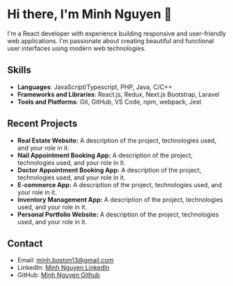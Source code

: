 # Hi there, I'm Minh Nguyen 👋

I'm a React developer with experience building responsive and user-friendly web applications. I'm passionate about creating beautiful and functional user interfaces using modern web technologies.

## Skills

- **Languages**: JavaScript/Typescript, PHP, Java, C/C++
- **Frameworks and Libraries**: React.js, Redux, Next.js Bootstrap, Laravel
- **Tools and Platforms**: Git, GitHub, VS Code, npm, webpack, Jest

## Recent Projects

- **Real Estate Website:** A description of the project, technologies used, and your role in it.
- **Nail Appointment Booking App:** A description of the project, technologies used, and your role in it.
- **Doctor Appointment Booking App:** A description of the project, technologies used, and your role in it.
- **E-commerce App:** A description of the project, technologies used, and your role in it.
- **Inventory Management App:** A description of the project, technologies used, and your role in it.
- **Personal Portfolio Website:** A description of the project, technologies used, and your role in it.

## Contact

- Email: [minh.boston13@gmail.com](mailto:minh.boston13@gmail.com)
- LinkedIn: [Minh Nguyen LinkedIn](https://www.linkedin.com/in/minh-nguyen-81ab05140/)
- GitHub: [Minh Nguyen Github](https://github.com/nguyenquocminhanh)
